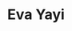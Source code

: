 ---
title:  "Eva Yayi"
metadate: "hide"
categories: [ Participant, UI ]
image: "/assets/images/story.jpg"
---